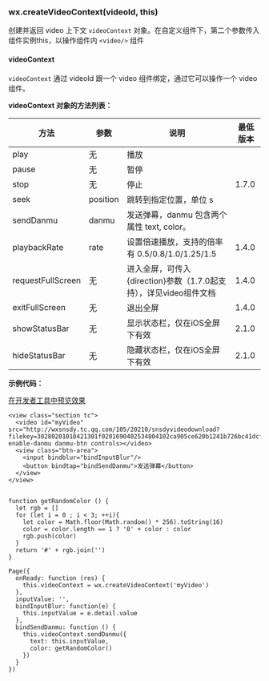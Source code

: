 <!-- https://developers.weixin.qq.com/miniprogram/dev/api/api-video.html -->

### wx.createVideoContext(videoId, this)

创建并返回 video 上下文 `videoContext` 对象。在自定义组件下，第二个参数传入组件实例this，以操作组件内 `<video/>` 组件

#### videoContext

`videoContext` 通过 videoId 跟一个 video 组件绑定，通过它可以操作一个 video 组件。

**videoContext 对象的方法列表：**

  方法                |  参数       |  说明                                          | 最低版本 
----------------------|-------------|------------------------------------------------|----------
  play                |  无         |  播放                                          |          
  pause               |  无         |  暂停                                          |          
  stop                |  无         |  停止                                          |  1.7.0   
  seek                |  position   |  跳转到指定位置，单位 s                        |          
  sendDanmu           |  danmu      |  发送弹幕，danmu 包含两个属性 text, color。    |          
  playbackRate        |  rate       | 设置倍速播放，支持的倍率有 0.5/0.8/1.0/1.25/1.5|  1.4.0   
  requestFullScreen   |  无         |进入全屏，可传入{direction}参数（1.7.0起支持），详见video组件文档|  1.4.0   
  exitFullScreen      |  无         |  退出全屏                                      |  1.4.0   
  showStatusBar       |  无         |  显示状态栏，仅在iOS全屏下有效                 |  2.1.0   
  hideStatusBar       |  无         |  隐藏状态栏，仅在iOS全屏下有效                 |  2.1.0   

**示例代码：**

[在开发者工具中预览效果](wechatide://minicode/X5V6Xmmk6xYB "在开发者工具中预览效果")

    <view class="section tc">
      <video id="myVideo" src="http://wxsnsdy.tc.qq.com/105/20210/snsdyvideodownload?filekey=30280201010421301f0201690402534804102ca905ce620b1241b726bc41dcff44e00204012882540400&bizid=1023&hy=SH&fileparam=302c020101042530230204136ffd93020457e3c4ff02024ef202031e8d7f02030f42400204045a320a0201000400"   enable-danmu danmu-btn controls></video>
      <view class="btn-area">
        <input bindblur="bindInputBlur"/>
        <button bindtap="bindSendDanmu">发送弹幕</button>
      </view>
    </view>
    

    function getRandomColor () {
      let rgb = []
      for (let i = 0 ; i < 3; ++i){
        let color = Math.floor(Math.random() * 256).toString(16)
        color = color.length == 1 ? '0' + color : color
        rgb.push(color)
      }
      return '#' + rgb.join('')
    }
    
    Page({
      onReady: function (res) {
        this.videoContext = wx.createVideoContext('myVideo')
      },
      inputValue: '',
      bindInputBlur: function(e) {
        this.inputValue = e.detail.value
      },
      bindSendDanmu: function () {
        this.videoContext.sendDanmu({
          text: this.inputValue,
          color: getRandomColor()
        })
      }
    })
